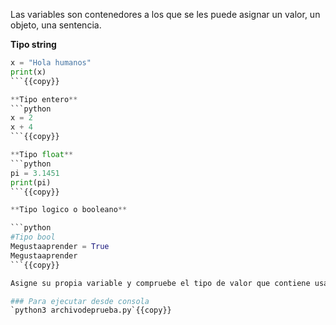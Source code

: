 
Las variables son contenedores a los que se les puede asignar un valor, un objeto, una sentencia.

**Tipo string** 

```python
x = "Hola humanos"
print(x)
```{{copy}}

**Tipo entero** 
```python
x = 2
x + 4
```{{copy}}

**Tipo float** 
```python
pi = 3.1451
print(pi)
```{{copy}}

**Tipo logico o booleano** 

```python
#Tipo bool
Megustaaprender = True
Megustaaprender
```{{copy}}

Asigne su propia variable y compruebe el tipo de valor que contiene usando type()

### Para ejecutar desde consola
`python3 archivodeprueba.py`{{copy}}
